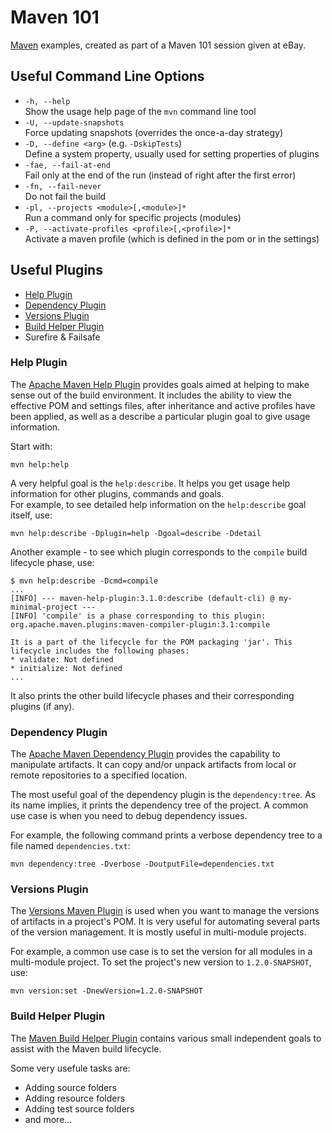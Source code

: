 # Maven 101

[Maven](https://maven.apache.org/) examples, created as part of a Maven 101 session given at eBay.

## Useful Command Line Options

* `-h, --help`  
  Show the usage help page of the `mvn` command line tool
* `-U, --update-snapshots`  
  Force updating snapshots (overrides the once-a-day strategy)
* `-D, --define <arg>`    (e.g. `-DskipTests`)  
  Define a system property, usually used for setting properties of plugins
* `-fae, --fail-at-end`  
  Fail only at the end of the run (instead of right after the first error)
* `-fn, --fail-never`  
  Do not fail the build
* `-pl, --projects <module>[,<module>]*`  
  Run a command only for specific projects (modules)
* `-P, --activate-profiles <profile>[,<profile>]*`  
  Activate a maven profile (which is defined in the pom or in the settings)

## Useful Plugins

* [Help Plugin](#help-plugin)
* [Dependency Plugin](#dependency-plugin)
* [Versions Plugin](#versions-plugin)
* [Build Helper Plugin](#build-helper-plugin)
* Surefire & Failsafe

### Help Plugin

The [Apache Maven Help Plugin](https://maven.apache.org/plugins/maven-help-plugin/) 
provides goals aimed at helping to make sense out of the build environment. 
It includes the ability to view the effective POM and settings files, 
after inheritance and active profiles have been applied, 
as well as a describe a particular plugin goal to give usage information.

Start with:

```
mvn help:help
```

A very helpful goal is the `help:describe`. 
It helps you get usage help information for other plugins, commands and goals.  
For example, to see detailed help information on the `help:describe` goal itself, use:

```
mvn help:describe -Dplugin=help -Dgoal=describe -Ddetail
```

Another example - to see which plugin corresponds to the `compile` build lifecycle phase, use:

```
$ mvn help:describe -Dcmd=compile
...
[INFO] --- maven-help-plugin:3.1.0:describe (default-cli) @ my-minimal-project ---
[INFO] 'compile' is a phase corresponding to this plugin:
org.apache.maven.plugins:maven-compiler-plugin:3.1:compile

It is a part of the lifecycle for the POM packaging 'jar'. This lifecycle includes the following phases:
* validate: Not defined
* initialize: Not defined
...
```

It also prints the other build lifecycle phases and their corresponding plugins (if any).

### Dependency Plugin

The [Apache Maven Dependency Plugin](https://maven.apache.org/plugins/maven-dependency-plugin/)
provides the capability to manipulate artifacts. 
It can copy and/or unpack artifacts from local or remote repositories to a specified location.

The most useful goal of the dependency plugin is the `dependency:tree`. 
As its name implies, it prints the dependency tree of the project.
A common use case is when you need to debug dependency issues.

For example, the following command prints a verbose dependency tree to a file named `dependencies.txt`:

```
mvn dependency:tree -Dverbose -DoutputFile=dependencies.txt
```

### Versions Plugin

The [Versions Maven Plugin](https://www.mojohaus.org/versions-maven-plugin/) 
is used when you want to manage the versions of artifacts in a project's POM.
It is very useful for automating several parts of the version management. 
It is mostly useful in multi-module projects.

For example, a common use case is to set the version for all modules in a multi-module project. 
To set the project's new version to `1.2.0-SNAPSHOT`, use:

```
mvn version:set -DnewVersion=1.2.0-SNAPSHOT
```

### Build Helper Plugin

The [Maven Build Helper Plugin](https://www.mojohaus.org/build-helper-maven-plugin/) 
contains various small independent goals to assist with the Maven build lifecycle.

Some very usefule tasks are:

* Adding source folders
* Adding resource folders
* Adding test source folders
* and more...
